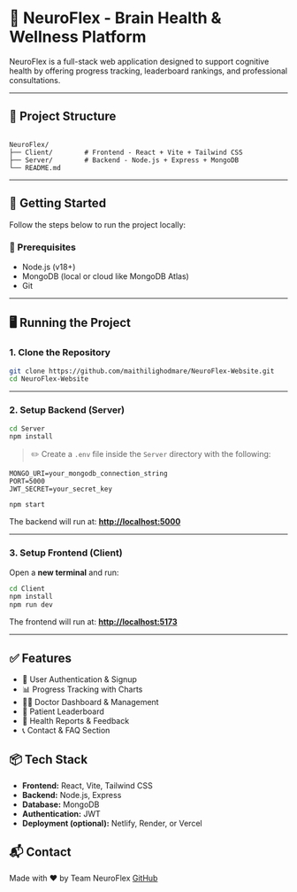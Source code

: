 # 🧠 NeuroFlex - Brain Health & Wellness Platform

NeuroFlex is a full-stack web application designed to support cognitive health by offering progress tracking, leaderboard rankings, and professional consultations.

---

## 📁 Project Structure

```

NeuroFlex/
├── Client/        # Frontend - React + Vite + Tailwind CSS
├── Server/        # Backend - Node.js + Express + MongoDB
└── README.md

````

---

## 🚀 Getting Started

Follow the steps below to run the project locally:

### 🔧 Prerequisites

- Node.js (v18+)
- MongoDB (local or cloud like MongoDB Atlas)
- Git

---

## 🖥️ Running the Project

### 1. Clone the Repository

```bash
git clone https://github.com/maithilighodmare/NeuroFlex-Website.git
cd NeuroFlex-Website
````

---

### 2. Setup Backend (Server)

```bash
cd Server
npm install
```

> ✏️ Create a `.env` file inside the `Server` directory with the following:

```
MONGO_URI=your_mongodb_connection_string
PORT=5000
JWT_SECRET=your_secret_key
```

```bash
npm start
```

The backend will run at: **[http://localhost:5000](http://localhost:5000)**

---

### 3. Setup Frontend (Client)

Open a **new terminal** and run:

```bash
cd Client
npm install
npm run dev
```

The frontend will run at: **[http://localhost:5173](http://localhost:5173)**

---

## ✅ Features

* 🧑 User Authentication & Signup
* 📊 Progress Tracking with Charts
* 🧑‍⚕️ Doctor Dashboard & Management
* 🥇 Patient Leaderboard
* 📄 Health Reports & Feedback
* 📞 Contact & FAQ Section



## 📦 Tech Stack

* **Frontend:** React, Vite, Tailwind CSS
* **Backend:** Node.js, Express
* **Database:** MongoDB
* **Authentication:** JWT
* **Deployment (optional):** Netlify, Render, or Vercel



## 📬 Contact

Made with ❤️ by Team NeuroFlex
[GitHub](https://github.com/maithilighodmare)


